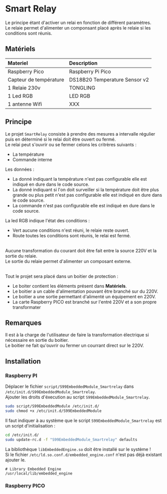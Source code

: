 # Smart Relay
Le principe étant d'activer un relai en fonction de différent paramètres.<br>
Le relaie permet d'alimenter un componsant placé après le relaie si les conditions sont réunis.<br>

## Matériels
| Materiel               | Description                   |
| :--------------------- | :---------------------------- |
| Raspberry Pico         | Raspberry Pi Pico             |
| Capteur de température | DS18B20 Temperature Sensor v2 |
| 1 Relaie 230v          | TONGLING                      |
| 1 Led RGB              | LED RGB                       |
| 1 antenne Wifi         | XXX                           |

## Principe
Le projet `SmartRelay` consiste à prendre des mesures a intervalle régulier puis en déterminé si le relai doit être ouvert ou fermé.<br>
Le relai peut s'ouvrir ou se fermer celons les critrères suivants :
* La température
* Commande interne

Les données :
* La donné indiquant la température n'est pas configurable elle est indiqué en dure dans le code source.
* La donné indiquant si l'on doit surveiller si la température doit être plus grande ou plus petit n'est pas configurable elle est indiqué en dure dans le code source.
* La commande n'est pas configurable elle est indiqué en dure dans le code source.

La led RGB indique l'état des conditions :
* Vert aucune conditions n'est réuni, le relaie reste ouvert.
* Route toutes les conditions sont réunis, le relai est fermé.

<br>
Aucune transformation du courant doit être fait entre la source 220V et la sortie du relaie.<br>
Le sortie du relaie permet d'alimenter un composant externe.<br>
<br>

Tout le projet sera placé dans un boitier de protection :
* Le boiter contient les éléments présent dans **Matériels**.
* Le boitier a un cable d'alimentation pouvant être branché sur du 220V.
* Le boitier a une sortie permettant d'alimenté un équipement en 220V.
* La carte Raspberry PICO est branché sur l'entré 220V et a son propre transformater

## Remarques
Il est à la charge de l'utilisateur de faire la transformation électrique si nécessaire en sortie du boitier.<br>
Le boitier ne fait qu'ouvrir ou fermer un courrant direct sur le 220V.<br>

## Installation

### Raspberry PI
Déplacer le fichier `script/S99EmbeddedModule_Smartrelay` dans `/etc/init.d/S99EmbeddedModule_Smartrelay`.<br>
Ajouter les droits d'éxecution au script `S99EmbeddedModule_Smartrelay`.<br>
```sh
sudo script/S99EmbeddedModule /etc/init.d/
sudo chmod +x /etc/init.d/S99EmbeddedModule
```

Il faut indiquer à au système que le script `S99EmbeddedModule_Smartrelay` est un script d'initialisation :
```sh
cd /etc/init.d/
sudo update-rc.d -f "S99EmbeddedModule_Smartrelay" defaults
```

La bibliothèque `libEmbeddedEngine.so` doit être installé sur le système !<br>
Si le fichier `/etc/ld.so.conf.d/embedded_engine.conf` n'est pas déjà existant ajouter le.<br>
```
# Library Embedded Engine
/usr/local/lib/embedded_engine
```

### Raspberry PICO
